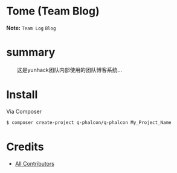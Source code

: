 # Tome (Team Blog)

**Note:** ```Team Log``` ```Blog``` 


# summary
　　这是yunhack团队内部使用的团队博客系统...


# Install

Via Composer

``` bash
$ composer create-project q-phalcon/q-phalcon My_Project_Name
```

# Credits

- [All Contributors][link-contributors]


[link-contributors]: ../../contributors